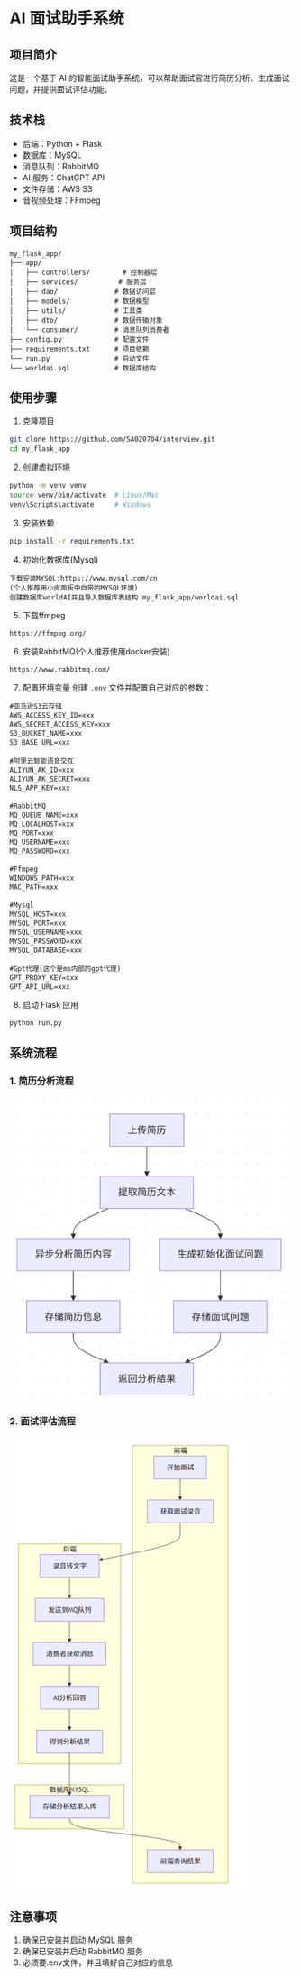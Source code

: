 # AI 面试助手系统

## 项目简介
这是一个基于 AI 的智能面试助手系统，可以帮助面试官进行简历分析、生成面试问题，并提供面试评估功能。

## 技术栈
- 后端：Python + Flask
- 数据库：MySQL
- 消息队列：RabbitMQ
- AI 服务：ChatGPT API
- 文件存储：AWS S3
- 音视频处理：FFmpeg

## 项目结构
```
my_flask_app/
├── app/
│   ├── controllers/        # 控制器层
│   ├── services/          # 服务层
│   ├── dao/              # 数据访问层
│   ├── models/           # 数据模型
│   ├── utils/            # 工具类
│   ├── dto/              # 数据传输对象
│   └── consumer/         # 消息队列消费者
├── config.py             # 配置文件
├── requirements.txt      # 项目依赖
└── run.py                # 启动文件
└── worldai.sql           # 数据库结构
```

## 使用步骤

1. 克隆项目
```bash
git clone https://github.com/SA020704/interview.git
cd my_flask_app
```

2. 创建虚拟环境
```bash
python -m venv venv
source venv/bin/activate  # Linux/Mac
venv\Scripts\activate     # Windows
```

3. 安装依赖
```bash
pip install -r requirements.txt
```

4. 初始化数据库(Mysql)
```
下载安装MYSQL:https://www.mysql.com/cn 
(个人推荐用小皮面板中自带的MYSQL环境)
创建数据库worldAI并且导入数据库表结构 my_flask_app/worldai.sql
```

5. 下载ffmpeg
```
https://ffmpeg.org/
```

6. 安装RabbitMQ(个人推荐使用docker安装)
```
https://www.rabbitmq.com/
```

7. 配置环境变量
创建 `.env` 文件并配置自己对应的参数：
```
#亚马逊S3云存储
AWS_ACCESS_KEY_ID=xxx
AWS_SECRET_ACCESS_KEY=xxx
S3_BUCKET_NAME=xxx
S3_BASE_URL=xxx

#阿里云智能语音交互
ALIYUN_AK_ID=xxx
ALIYUN_AK_SECRET=xxx
NLS_APP_KEY=xxx

#RabbitMQ
MQ_QUEUE_NAME=xxx
MQ_LOCALHOST=xxx
MQ_PORT=xxx
MQ_USERNAME=xxx
MQ_PASSWORD=xxx

#Ffmpeg
WINDOWS_PATH=xxx
MAC_PATH=xxx

#Mysql
MYSQL_HOST=xxx
MYSQL_PORT=xxx
MYSQL_USERNAME=xxx
MYSQL_PASSWORD=xxx
MYSQL_DATABASE=xxx

#Gpt代理(这个是ms内部的gpt代理)
GPT_PROXY_KEY=xxx
GPT_API_URL=xxx
```

8. 启动 Flask 应用
```bash
python run.py
```

## 系统流程

### 1. 简历分析流程
![img.png](img.png)

### 2. 面试评估流程
![img_1.png](img_1.png)

## 注意事项

1. 确保已安装并启动 MySQL 服务
2. 确保已安装并启动 RabbitMQ 服务
3. 必须要.env文件，并且填好自己对应的信息